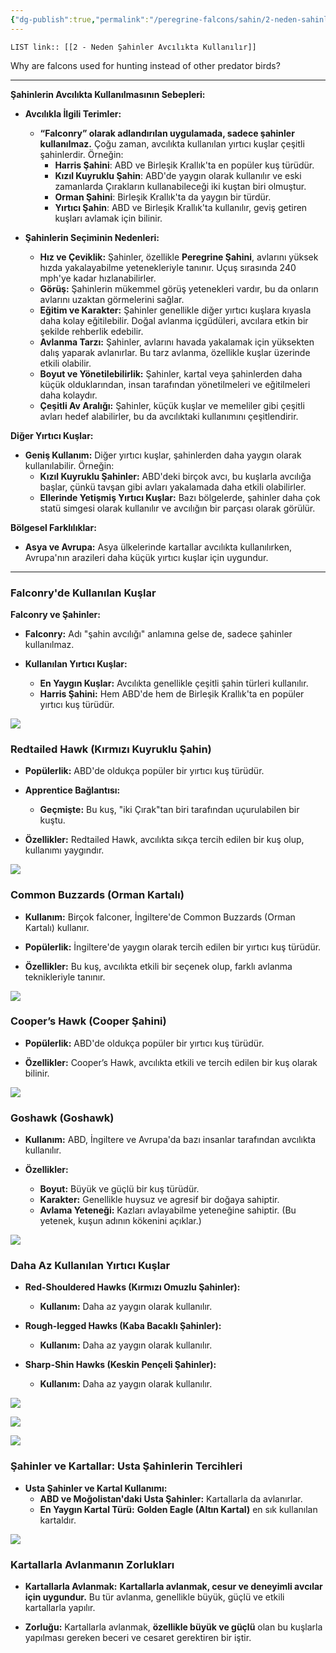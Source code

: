 ```yaml
---
{"dg-publish":true,"permalink":"/peregrine-falcons/sahin/2-neden-sahinler-avcilikta-kullanilir/"}
---
```


`LIST link:: [[2 - Neden Şahinler Avcılıkta Kullanılır]] `


Why are falcons used for hunting instead of other predator birds?

---

**Şahinlerin Avcılıkta Kullanılmasının Sebepleri:**

- **Avcılıkla İlgili Terimler:**

  - **“Falconry” olarak adlandırılan uygulamada, sadece şahinler kullanılmaz.** Çoğu zaman, avcılıkta kullanılan yırtıcı kuşlar çeşitli şahinlerdir. Örneğin:
    - **Harris Şahini**: ABD ve Birleşik Krallık'ta en popüler kuş türüdür.
    - **Kızıl Kuyruklu Şahin**: ABD'de yaygın olarak kullanılır ve eski zamanlarda Çırakların kullanabileceği iki kuştan biri olmuştur.
    - **Orman Şahini**: Birleşik Krallık'ta da yaygın bir türdür.
    - **Yırtıcı Şahin**: ABD ve Birleşik Krallık'ta kullanılır, geviş getiren kuşları avlamak için bilinir.

- **Şahinlerin Seçiminin Nedenleri:**

  - **Hız ve Çeviklik:** Şahinler, özellikle **Peregrine Şahini**, avlarını yüksek hızda yakalayabilme yetenekleriyle tanınır. Uçuş sırasında 240 mph'ye kadar hızlanabilirler.
  - **Görüş:** Şahinlerin mükemmel görüş yetenekleri vardır, bu da onların avlarını uzaktan görmelerini sağlar.
  - **Eğitim ve Karakter:** Şahinler genellikle diğer yırtıcı kuşlara kıyasla daha kolay eğitilebilir. Doğal avlanma içgüdüleri, avcılara etkin bir şekilde rehberlik edebilir.
  - **Avlanma Tarzı:** Şahinler, avlarını havada yakalamak için yüksekten dalış yaparak avlanırlar. Bu tarz avlanma, özellikle kuşlar üzerinde etkili olabilir.
  - **Boyut ve Yönetilebilirlik:** Şahinler, kartal veya şahinlerden daha küçük olduklarından, insan tarafından yönetilmeleri ve eğitilmeleri daha kolaydır.
  - **Çeşitli Av Aralığı:** Şahinler, küçük kuşlar ve memeliler gibi çeşitli avları hedef alabilirler, bu da avcılıktaki kullanımını çeşitlendirir.

**Diğer Yırtıcı Kuşlar:**

- **Geniş Kullanım:** Diğer yırtıcı kuşlar, şahinlerden daha yaygın olarak kullanılabilir. Örneğin:
  - **Kızıl Kuyruklu Şahinler:** ABD'deki birçok avcı, bu kuşlarla avcılığa başlar, çünkü tavşan gibi avları yakalamada daha etkili olabilirler.
  - **Ellerinde Yetişmiş Yırtıcı Kuşlar:** Bazı bölgelerde, şahinler daha çok statü simgesi olarak kullanılır ve avcılığın bir parçası olarak görülür.

**Bölgesel Farklılıklar:**

- **Asya ve Avrupa:** Asya ülkelerinde kartallar avcılıkta kullanılırken, Avrupa'nın arazileri daha küçük yırtıcı kuşlar için uygundur.

---
### **Falconry'de Kullanılan Kuşlar**

**Falconry ve Şahinler:**

- **Falconry:** Adı "şahin avcılığı" anlamına gelse de, sadece şahinler kullanılmaz.
    
- **Kullanılan Yırtıcı Kuşlar:**
    
    - **En Yaygın Kuşlar:** Avcılıkta genellikle çeşitli şahin türleri kullanılır.
    - **Harris Şahini:** Hem ABD'de hem de Birleşik Krallık'ta en popüler yırtıcı kuş türüdür.


![](https://qph.cf2.quoracdn.net/main-qimg-85e3e6c7e22536aab5e3ea64f5f9efcf-lq)

### **Redtailed Hawk (Kırmızı Kuyruklu Şahin)**

- **Popülerlik:** ABD'de oldukça popüler bir yırtıcı kuş türüdür.
    
- **Apprentice Bağlantısı:**
    
    - **Geçmişte:** Bu kuş, "iki Çırak"tan biri tarafından uçurulabilen bir kuştu.
- **Özellikler:** Redtailed Hawk, avcılıkta sıkça tercih edilen bir kuş olup, kullanımı yaygındır.

![](https://qph.cf2.quoracdn.net/main-qimg-bd30b47cd776507ecdc7d9468d313e82-lq)

### **Common Buzzards (Orman Kartalı)**

- **Kullanım:** Birçok falconer, İngiltere'de Common Buzzards (Orman Kartalı) kullanır.
    
- **Popülerlik:** İngiltere'de yaygın olarak tercih edilen bir yırtıcı kuş türüdür.
    
- **Özellikler:** Bu kuş, avcılıkta etkili bir seçenek olup, farklı avlanma teknikleriyle tanınır.

![](https://qph.cf2.quoracdn.net/main-qimg-e8ff3f9f3937c78988eb5ca1285d1acd-lq)

### **Cooper’s Hawk (Cooper Şahini)**

- **Popülerlik:** ABD'de oldukça popüler bir yırtıcı kuş türüdür.
    
- **Özellikler:** Cooper’s Hawk, avcılıkta etkili ve tercih edilen bir kuş olarak bilinir.

![](https://qph.cf2.quoracdn.net/main-qimg-0a6fc66d0ac62a43d7b0936923022a52-lq)

### **Goshawk (Goshawk)**

- **Kullanım:** ABD, İngiltere ve Avrupa'da bazı insanlar tarafından avcılıkta kullanılır.
    
- **Özellikler:**
    
    - **Boyut:** Büyük ve güçlü bir kuş türüdür.
    - **Karakter:** Genellikle huysuz ve agresif bir doğaya sahiptir.
    - **Avlama Yeteneği:** Kazları avlayabilme yeteneğine sahiptir. (Bu yetenek, kuşun adının kökenini açıklar.)

![](https://qph.cf2.quoracdn.net/main-qimg-a1d51709398adaa92a6c1cb986b276d5-lq)

### **Daha Az Kullanılan Yırtıcı Kuşlar**

- **Red-Shouldered Hawks (Kırmızı Omuzlu Şahinler):**
    
    - **Kullanım:** Daha az yaygın olarak kullanılır.
- **Rough-legged Hawks (Kaba Bacaklı Şahinler):**
    
    - **Kullanım:** Daha az yaygın olarak kullanılır.
- **Sharp-Shin Hawks (Keskin Pençeli Şahinler):**
    
    - **Kullanım:** Daha az yaygın olarak kullanılır.

![](https://qph.cf2.quoracdn.net/main-qimg-ff616a760bdc49113c1ed5b076860201-lq)

![](https://qph.cf2.quoracdn.net/main-qimg-2a3109fa1e88eb4f80ce3ee0d265059a-lq)

![](https://qph.cf2.quoracdn.net/main-qimg-85dd6061b2c6a5ae8551c73cada0e67c-lq)

### **Şahinler ve Kartallar: Usta Şahinlerin Tercihleri**

- **Usta Şahinler ve Kartal Kullanımı:**
    - **ABD ve Moğolistan'daki Usta Şahinler:** Kartallarla da avlanırlar.
    - **En Yaygın Kartal Türü:** **Golden Eagle (Altın Kartal)** en sık kullanılan kartaldır.

![](https://qph.cf2.quoracdn.net/main-qimg-1c606164a12971b5922ca56a82cc25cc-pjlq)

### **Kartallarla Avlanmanın Zorlukları**

- **Kartallarla Avlanmak:** **Kartallarla avlanmak, cesur ve deneyimli avcılar için uygundur.** Bu tür avlanma, genellikle büyük, güçlü ve etkili kartallarla yapılır.
    
- **Zorluğu:** Kartallarla avlanmak, **özellikle büyük ve güçlü** olan bu kuşlarla yapılması gereken beceri ve cesaret gerektiren bir iştir.